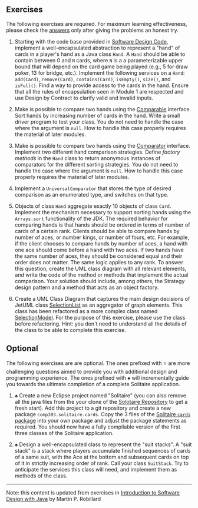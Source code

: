 ## Exercises

The following exercises are required. For maximum learning effectiveness, please check the [answers](../Answers/M2-Answers.md) only after giving the problems an honest try.

1. Starting with the code base provided in [Software Design Code](https://github.com/jin-guo/SoftwareDesignCode/tree/master/module02/ca/mcgill/cs/swdesign/m2), implement a well-encapsulated abstraction to represent a "hand" of cards in a player's hand as a Java class `Hand`. A `Hand` should be able to contain between 0 and `N` cards, where `N` is a a parameterizable upper bound that will depend on the card game being played (e.g., 5 for draw poker, 13 for bridge, etc.). Implement the following services on a `Hand`: `add(Card)`, `remove(Card)`, `contains(Card)`, `isEmpty()`, `size()`, and `isFull()`. Find a way to provide access to the cards in the hand. Ensure that all the rules of encapsulation seen in Module 1 are respected and use Design by Contract to clarify valid and invalid inputs.

2. Make is possible to compare two hands using the [Comparable](http://docs.oracle.com/javase/8/docs/api/java/lang/Comparable.html) interface. Sort hands by increasing number of cards in the hand. Write a small driver program to test your class. You do not need to handle the case where the argument is `null`. How to handle this case properly requires the material of later modules.
 
3. Make is possible to compare two hands using the [Comparator](https://docs.oracle.com/javase/8/docs/api/java/util/Comparator.html) interface. Implement two different hand comparison strategies. Define *factory methods* in the `Hand` class to return anonymous instances of comparators for the different sorting strategies. You do not need to handle the case where the argument is `null`. How to handle this case properly requires the material of later modules.

4. Implement a `UniversalComparator` that stores the type of desired comparison as an enumerated type, and switches on that type.

5. Objects of class `Hand` aggregate exactly 10 objects of class `Card`. Implement the mechanism necessary to support sorting hands using the `Arrays.sort` functionality of the JDK. The required behavior for comparing hands is that hands should be ordered in terms of number of cards of a certain rank. Clients should be able to compare hands by number of aces, or number kings, or number of fours, etc. For example, if the client chooses to compare hands by number of aces, a hand with one ace should come before a hand with two aces. If two hands have the same number of aces, they should be considered equal and their order does not matter. The same logic applies to any rank. To answer this question, create the UML class diagram with all relevant elements, and write the code of the method or methods that implement the actual comparison. Your solution should include, among others, the Strategy design pattern and a method that acts as an object factory.

6. Create a UML Class Diagram that captures the main design decisions of JetUML class [SelectionList](https://github.com/prmr/JetUML/blob/v1.0/src/ca/mcgill/cs/stg/jetuml/framework/SelectionList.java) as an aggregator of graph elements. This class has been refactored as a more complex class named [SelectionModel](https://github.com/prmr/JetUML/blob/master/src/ca/mcgill/cs/jetuml/gui/SelectionModel.java). For the purpose of this exercise, please use the class before refactoring. Hint: you don't need to understand all the details of the class to be able to complete this exercise.

## Optional
The following exercises are are optional. The ones prefixed with :star: are more challenging questions aimed to provide you with additional design and programming experience. The ones prefixed with :spades: will incrementally guide you towards the ultimate completion of a complete Solitaire application.

1. :spades: Create a new Eclipse project named "Solitaire" (you can also remove all the java files from the your clone of the [Solotaire Repository](https://github.com/prmr/Solitaire) to get a fresh start). Add this project to a git repository and create a new package `comp303.solitaire.cards`. Copy the 3 files of the [Solitaire `cards` package](https://github.com/prmr/Solitaire/tree/v0.3/src/ca/mcgill/cs/stg/solitaire/cards) into your own package and adjust the package statements as required. You should now have a fully compilable version of the first three classes of the Solitaire application.

2. :spades: Design a well-encapsulated class to represent the "suit stacks". A "suit stack" is a stack where players accumulate finished sequences of cards of a same suit, with the Ace at the bottom and subsequent cards on top of it in strictly increasing order of rank. Call your class `SuitStack`. Try to anticipate the services this class will need, and implement them as methods of the class.

---
Note: this content is updated from exercises in [Introduction to Software Design with Java](https://github.com/prmr/SoftwareDesign/blob/master/modules/Module-02.md) by Martin P. Robillard